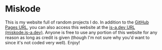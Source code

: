 # Miskode
This is my website full of random projects I do. In addition to the [GitHub Pages URL](https://miskode.github.io), you can also access this website at the [is-a.dev URL (miskode.is-a.dev)](https://miskode.is-a.dev). 
Anyone is free to use any portion of this website for any reason as long as credit is given (though I'm not sure why you'd want to since it's not coded very well). Enjoy!
